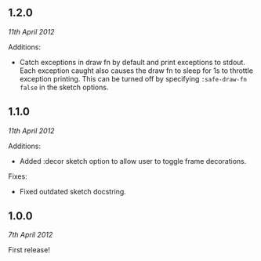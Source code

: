 ## 1.2.0
_11th April 2012_

Additions:

* Catch exceptions in draw fn by default and print exceptions to stdout. Each exception caught also causes the draw fn to sleep for 1s to throttle exception printing. This can be turned off by specifying `:safe-draw-fn false` in the sketch options.

## 1.1.0
_11th April 2012_

Additions:

* Added :decor sketch option to allow user to toggle frame decorations.

Fixes:

* Fixed outdated sketch docstring.

## 1.0.0
_7th April 2012_

First release!
